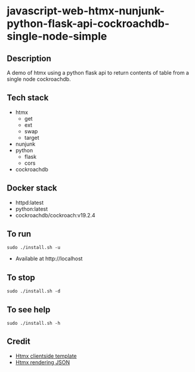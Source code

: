 # javascript-web-htmx-nunjunk-python-flask-api-cockroachdb-single-node-simple

## Description
A demo of htmx using a python flask
api to return contents of table from
a single node cockroachdb.

## Tech stack
- htmx
    - get
    - ext
    - swap
    - target
- nunjunk
- python
    - flask
    - cors
- cockroachdb

## Docker stack
- httpd:latest
- python:latest
- cockroachdb/cockroach:v19.2.4

## To run
`sudo ./install.sh -u`
- Available at http://localhost

## To stop
`sudo ./install.sh -d`

## To see help
`sudo ./install.sh -h`

## Credit
- [Htmx clientside template](https://htmx.org/extensions/client-side-templates/)
- [Htmx rendering JSON](https://marcus-obst.de/blog/htmx-json-handling)